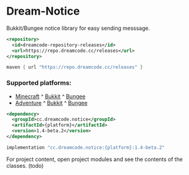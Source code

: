 # Dream-Notice
Bukkit/Bungee notice library for easy sending messsage.

```xml
<repository>
  <id>dreamcode-repository-releases</id>
  <url>https://repo.dreamcode.cc/releases</url>
</repository>
```

```groovy
maven { url "https://repo.dreamcode.cc/releases" }
```

### Supported platforms:
- [Minecraft](https://github.com/DreamPoland/dream-notice/tree/master/minecraft)
^ [Bukkit](https://github.com/DreamPoland/dream-notice/tree/master/bukkit)
^ [Bungee](https://github.com/DreamPoland/dream-notice/tree/master/bungee)
- [Adventure](https://github.com/DreamPoland/dream-notice/tree/master/minecraft-adventure)
^ [Bukkit](https://github.com/DreamPoland/dream-notice/tree/master/bukkit-adventure)
^ [Bungee](https://github.com/DreamPoland/dream-notice/tree/master/bungee-adventure)

```xml
<dependency>
  <groupId>cc.dreamcode.notice</groupId>
  <artifactId>{platform}</artifactId>
  <version>1.4-beta.2</version>
</dependency>
```
```groovy
implementation "cc.dreamcode.notice:{platform}:1.4-beta.2"
```

For project content, open project modules and see the contents of the classes. (todo)
